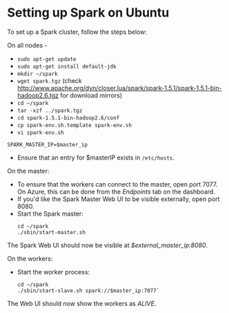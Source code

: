 Setting up Spark on Ubuntu
==========================

To set up a Spark cluster, follow the steps below:

On all nodes -

* `sudo apt-get update`
* `sudo apt-get install default-jdk`
* `mkdir ~/spark`
* `wget spark.tgz` (check http://www.apache.org/dyn/closer.lua/spark/spark-1.5.1/spark-1.5.1-bin-hadoop2.6.tgz for download mirrors)
* `cd ~/spark`
* `tar -xzf ../spark.tgz`
* `cd spark-1.5.1-bin-hadoop2.6/conf`
* `cp spark-env.sh.template spark-env.sh`
* `vi spark-env.sh`
```
SPARK_MASTER_IP=$master_ip
```
* Ensure that an entry for $masterIP exists in `/etc/hosts`.

On the master:

* To ensure that the workers can connect to the master, open port 7077. On Azure, this can be done from the *Endpoints* tab on the dashboard.
* If you'd like the Spark Master Web UI to be visible externally, open port 8080. 
* Start the Spark master:
	```
	cd ~/spark
	./sbin/start-master.sh
	```

The Spark Web UI should now be visible at *$external_master_ip:8080*.

On the workers:

* Start the worker process:
	```
	cd ~/spark
	./sbin/start-slave.sh spark://$master_ip:7077`
	```

The Web UI should now show the workers as *ALIVE*.